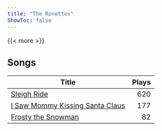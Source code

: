 ```yaml
---
title: "The Ronettes"
ShowToc: false
---
```


{{< more >}}

## Songs
Title | Plays 
----- | -----: 
[Sleigh Ride](/songs/sleigh-ride) | 620
[I Saw Mommy Kissing Santa Claus](/songs/i-saw-mommy-kissing-santa-claus) | 177
[Frosty the Snowman](/songs/frosty-the-snowman) | 82

